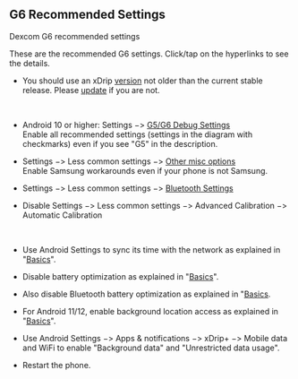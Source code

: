 ## G6 Recommended Settings  
Dexcom G6 recommended settings  
  
These are the recommended G6 settings.  Click/tap on the hyperlinks to see the details.  

* You should use an xDrip [version](./xDrip-Version.md) not older than the current stable release.  Please [update](./Updates.md) if you are not.  
<br/>   
  
* Android 10 or higher: Settings &#8722;> [G5/G6 Debug Settings](./images/g6-recommended-settings.png)  
Enable all recommended settings (settings in the diagram with checkmarks) even if you see "G5" in the description.     

* Settings &#8722;> Less common settings &#8722;> [Other misc options](./images/other-misc-recommended.png)  
Enable Samsung workarounds even if your phone is not Samsung.  

* Settings &#8722;> Less common settings &#8722;> [Bluetooth Settings](./images/ble-recommended-stngs.png)  

* Disable Settings &#8722;> Less common settings &#8722;> Advanced Calibration &#8722;> Automatic Calibration  
  
<br/>    

* Use Android Settings to sync its time with the network as explained in "[Basics](./Dexcom-Basics.md#phone-time-accuracy)".  

* Disable battery optimization as explained in "[Basics](./Dexcom-Basics.md#battery-optimization)".  

* Also disable Bluetooth battery optimization as explained in "[Basics](./Dexcom-Basics.md#bluetooth-battery-optimization).  

* For Android 11/12, enable background location access as explained in "[Basics](./Dexcom-Basics.md#location-and-bluetooth)".  

* Use Android Settings &#8722;> Apps & notifications &#8722;> xDrip+ &#8722;> Mobile data and WiFi to enable "Background data" and "Unrestricted data usage".

* Restart the phone.  
